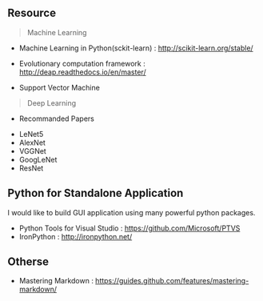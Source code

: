 ## Resource

> Machine Learning

* Machine Learning in Python(sckit-learn) : http://scikit-learn.org/stable/
* Evolutionary computation framework : http://deap.readthedocs.io/en/master/

* Support Vector Machine

> Deep Learning

* Recommanded Papers
 - LeNet5
 - AlexNet
 - VGGNet
 - GoogLeNet
 - ResNet


## Python for Standalone Application
I would like to build GUI application using many powerful python packages.
* Python Tools for Visual Studio : https://github.com/Microsoft/PTVS
* IronPython : http://ironpython.net/



## Otherse
* Mastering Markdown : https://guides.github.com/features/mastering-markdown/
